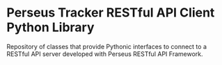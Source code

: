 # Perseus Tracker RESTful API Client Python Library

Repository of classes that provide Pythonic interfaces to connect to a RESTful API server developed with Perseus RESTful API Framework.
